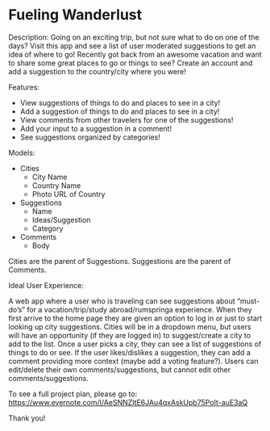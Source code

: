 # Fueling Wanderlust

Description: Going on an exciting trip, but not sure what to do on one of the days? Visit this app and see a list of user moderated suggestions to get an idea of where to go! Recently got back from an awesome vacation and want to share some great places to go or things to see? Create an account and add a suggestion to the country/city where you were!

Features:
- View suggestions of things to do and places to see in a city!
- Add a suggestion of things to do and places to see in a city!
- View comments from other travelers for one of the suggestions!
- Add your input to a suggestion in a comment!
- See suggestions organized by categories!

Models:

- Cities
  - City Name
  - Country Name
  - Photo URL of Country
- Suggestions
  - Name
  - Ideas/Suggestion
  - Category
- Comments
  - Body

Cities are the parent of Suggestions. Suggestions are the parent of Comments.

Ideal User Experience:

A web app where a user who is traveling can see suggestions about “must-do’s” for a vacation/trip/study abroad/rumspringa experience. When they first arrive to the home page they are given an option to log in or just to start looking up city suggestions. Cities will be in a dropdown menu, but users will have an opportunity (if they are logged in) to suggest/create a city to add to the list. Once a user picks a city, they can see a list of suggestions of things to do or see. If the user likes/dislikes a suggestion, they can add a comment providing more context (maybe add a voting feature?). Users can edit/delete their own comments/suggestions, but cannot edit other comments/suggestions.

To see a full project plan, please go to: https://www.evernote.com/l/AeSNNZItE6JAu4qxAskUpb75PoIt-auE3aQ

Thank you!
